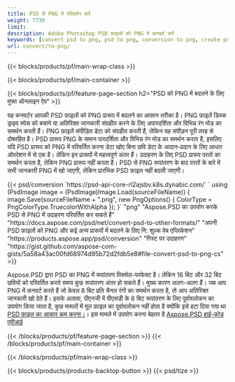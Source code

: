 ```yaml
---
title: PSD से PNG में परिवर्तन करें
weight: 7730
limit: 
description: Adobe Photoshop PSD फ़ाइलों को PNG में कनवर्ट करें
keywords: [convert psd to png, psd to png, conversion to png, create png from psd, print psd as png]
url: convert/to-png/
---
```


{{< blocks/products/pf/main-wrap-class >}}

{{< blocks/products/pf/main-container >}}

{{< blocks/products/pf/feature-page-section h2="PSD को PNG में बदलने के लिए मुफ्त ऑनलाइन ऐप" >}}
<p>यह कनवर्टर आपकी PSD फ़ाइलों को PNG प्रारूप में बदलने का आसान तरीका है। PNG फ़ाइलें डिस्क ड्राइव स्पेस को बचाने या अतिरिक्त जानकारी संग्रहीत करने के लिए अपारदर्शिता और विभिन्न रंग मोड का समर्थन करती हैं। PNG फ़ाइलें संपीड़ित डेटा को संग्रहीत करती हैं, लेकिन यह संपीड़न पूरी तरह से दोषरहित है। PSD प्रारूप PNG के समान पारदर्शिता और विभिन्न रंग मोड का समर्थन करता है, इसलिए यदि PSD प्रारूप को PNG में परिवर्तित करना डेटा खोए बिना छवि डेटा के आदान-प्रदान के लिए आधार ऑपरेशन में से एक है। लेकिन इन प्रारूपों में महत्वपूर्ण अंतर हैं। उदाहरण के लिए PSD प्रारूप परतों का समर्थन करता है, लेकिन PNG प्रारूप नहीं करता है। PSD से PNG रूपांतरण के बाद परतों के बारे में सभी जानकारी PNG में खो जाएगी, लेकिन प्रारंभिक PSD फ़ाइल नहीं बदली जाएगी।</p>
{{< psd/conversion `https://psd-api-core-rl2ajsbv.k8s.dynabic.com/` 
`    using (PsdImage image = (PsdImage)Image.Load(sourceFileName))
    {
        image.Save(sourceFileName + ".png",  new PngOptions() {  ColorType = PngColorType.TruecolorWithAlpha });
    }` 
	"png" 
"Aspose.PSD का उपयोग करके PSD से PNG में उदाहरण परिवर्तित कर सकते हैं"  "https://docs.aspose.com/psd/net/convert-psd-to-other-formats/" 
"अपनी PSD फ़ाइलों को PNG और कई अन्य प्रारूपों में बदलने के लिए नि: शुल्क वेब एप्लिकेशन" "https://products.aspose.app/psd/conversion" 
"गिस्ट पर उदाहरण" "https://gist.github.com/aspose-com-gists/5a58a43ac00fd68974d95b72d2fdb5e8#file-convert-psd-to-png-cs" >}}
<p>Aspose.PSD द्वारा PSD का PNG में रूपांतरण पिक्सेल-परफेक्ट है। लेकिन 16 बिट और 32 बिट छवियों को परिवर्तित करते समय कुछ रूपांतरण अंतर हो सकते हैं। मुख्य कारण अलग-अलग हैं। जब आप PNG में कनवर्ट करते हैं जो केवल 8 बिट प्रति चैनल रंगों का समर्थन करता है, तो आप अतिरिक्त जानकारी खो देते हैं। इसके अलावा, पीएनजी में पीएसडी के 8 बिट रूपांतरण के लिए पूर्वावलोकन का उपयोग किया जाता है, कुछ मामलों में मूल फ़ाइल का पूर्वावलोकन नहीं होता है क्योंकि इसे हटा दिया गया था <a href="/psd/reduce-size">PSD फ़ाइल का आकार कम करना।</a>। इस मामले में उपयोग करना बेहतर है <a href="/psd">Aspose.PSD हाई-कोड एपीआई</a></p>
{{< /blocks/products/pf/feature-page-section >}}
{{< /blocks/products/pf/main-container >}}


{{< /blocks/products/pf/main-wrap-class >}}

{{< blocks/products/products-backtop-button >}}
{{< psd/tize >}}
